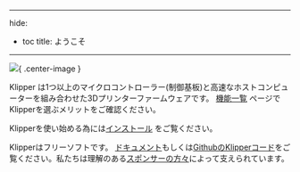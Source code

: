 ***

hide:

- toc title: ようこそ

***

![](img/klipper-logo.png){ .center-image }

Klipper は1つ以上のマイクロコントローラー(制御基板)と高速なホストコンピューターを組み合わせた3Dプリンターファームウェアです。 [機能一覧](Features.md) ページでKlipperを選ぶメリットをご確認ください。

Klipperを使い始める為には[インストール](Installation.md) をご覧ください。

Klipperはフリーソフトです。 [ドキュメント](Overview.md)もしくは[GithubのKlipperコード](https://github.com/Klipper3d/klipper)をご覧ください。私たちは理解のある[スポンサーの方々](Sponsors.md)によって支えられています。
